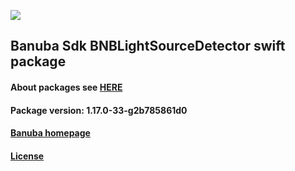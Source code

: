 [![](https://www.banuba.com/hubfs/Banuba_November2018/Images/Banuba%20SDK.png)](https://docs.banuba.com/far-sdk/tutorials/development/basic_integration?platform=ios)

## Banuba Sdk BNBLightSourceDetector swift package

#### About packages see [HERE](https://docs.banuba.com/far-sdk/tutorials/development/installation?platform=ios)

#### Package version: **1.17.0-33-g2b785861d0**

#### **[Banuba homepage](https://banuba.com)**

#### **[License](https://www.banuba.com/terms)**
